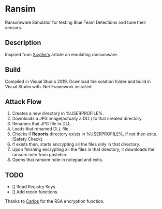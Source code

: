 # Ransim
Ransomware Simulator for testing Blue Team Detections and tune their sensors. 

## Description
Inspired from [Scythe's](https://scythe.webflow.io/library/threatthursday-ransomware) article on emulating ransomware.

## Build
Compiled in Visual Studio 2019. Download the solution folder and build in Visual Studio with .Net Framework installed.

## Attack Flow

1. Creates a new directory in %USERPROFILE%.
2. Downloads a JPG image(actually a DLL) to that created directory.
3. Renames that JPG file to DLL.
4. Loads that renamed DLL file.
5. Checks if **Reports** directory exists in %USERPROFILE%, if not then exits. (Safety Check).
6. If exists then, starts encrypting all the files only in that directory.
7. Upon finishing encrypting all the files in that directory, it downloads the ransom note from pastebin.
8. Opens that ransom note in notepad and exits.

## TODO
- [] Read Registry Keys.
- [] Add recon functions.

Thanks to [Carlos](https://github.com/sdkcarlos) for the RSA encryption function.
